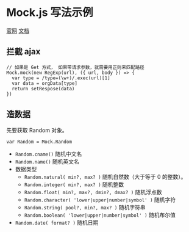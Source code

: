 # Mock.js 写法示例
[官网](http://mockjs.com/) [文档](https://github.com/nuysoft/Mock/wiki)

## 拦截 ajax
```
// 如果是 Get 方式， 如果带请求参数，就需要用正则来匹配路径
Mock.mock(new RegExp(url), ({ url, body }) => {
  var type = /type=(\w+)/.exec(url)[1]
  var data = orgData[type]
  return setRespose(data)
})

```

## 造数据
先要获取 Random 对象。
```
var Random = Mock.Random
```

* `Random.cname()` 随机中文名
* `Random.name()` 随机英文名
* 数据类型
  * `Random.natural( min?, max? )` 随机自然数（大于等于 0 的整数）。
  * `Random.integer( min?, max? )` 随机整数
  * `Random.float( min?, max?, dmin?, dmax? )` 随机浮点数
  * `Random.character( 'lower|upper|number|symbol' )` 随机字符
  * `Random.string( pool?, min?, max? )` 随机字符串
  * `Random.boolean( 'lower|upper|number|symbol' )` 随机布尔值
* `Random.date( format? )` 随机日期